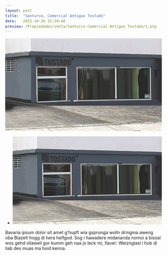 ```yaml
---
layout: post
title:  "Santurce, Comercial Antiguo Tostado"
date:   2015-10-26 15:39:40
preview: /Propiedades/venta/Santurce-Comercial Antiguo Tostado/1.png
---
```


<center>
	<div class="mainImg">
		<img src="/Propiedades/venta/santurce-comercial Antiguo Tostado/1.png" class="custom">
	</div>
	<!--aqui comienza las fotos pequeñas -->
	<ul class="thumbnails">
	  <li>
	    <a href="/Propiedades/venta/santurce-comercial Antiguo Tostado/1.png">
	      <img class="tumbnails" src="/Propiedades/venta/santurce-comercial Antiguo Tostado/1.png" alt="Thumbnail">
	    </a>
	  </li>
	</ul>
	<script src="https://ajax.googleapis.com/ajax/libs/jquery/1.9.1/jquery.min.js"></script>
	<script type="text/javascript" src="/js/jquery.simpleGal.js"></script>
	<script>
		$(document).ready(function () {
			$('.thumbnails').simpleGal({
				mainImage: '.custom'
			});
		});
	</script>
</center>

Bavaria ipsum dolor sit amet g’hupft wia gsprunga wolln dringma aweng oba Biazelt hogg di hera helfgod. Sog i hawadere midananda nomoi a bissal wos gehd ollaweil gor kumm geh naa jo leck mi, Xaver: Weiznglasl i hob di liab des muas ma hoid kenna.